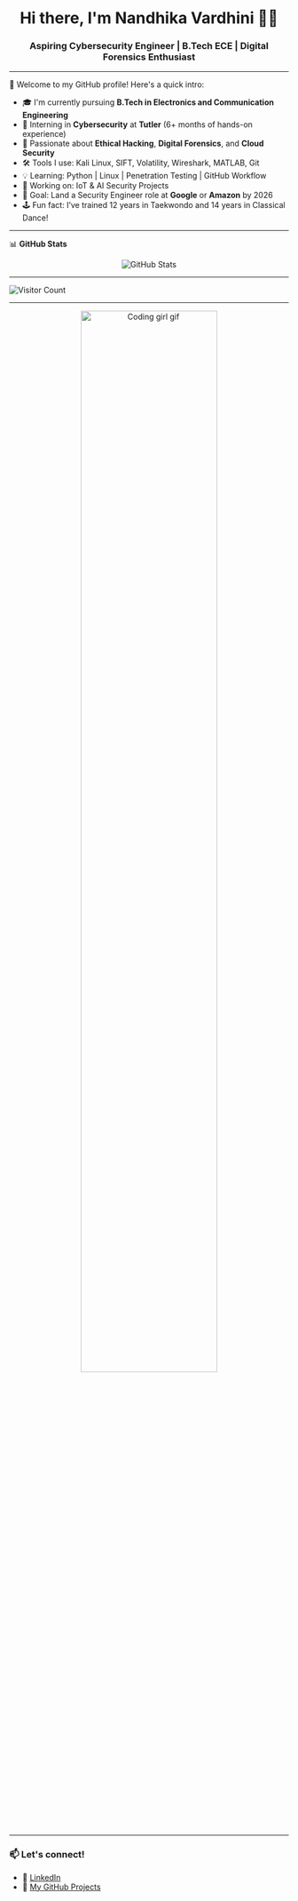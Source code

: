 <h1 align="center">Hi there, I'm Nandhika Vardhini 👩‍💻</h1>
<h3 align="center">Aspiring Cybersecurity Engineer | B.Tech ECE | Digital Forensics Enthusiast</h3>

---

🌟 Welcome to my GitHub profile! Here's a quick intro:

- 🎓 I'm currently pursuing **B.Tech in Electronics and Communication Engineering**
- 💼 Interning in **Cybersecurity** at **Tutler** (6+ months of hands-on experience)
- 🔐 Passionate about **Ethical Hacking**, **Digital Forensics**, and **Cloud Security**
- 🛠️ Tools I use: Kali Linux, SIFT, Volatility, Wireshark, MATLAB, Git
- 💡 Learning: Python | Linux | Penetration Testing | GitHub Workflow
- 🧠 Working on: IoT & AI Security Projects
- 🚀 Goal: Land a Security Engineer role at **Google** or **Amazon** by 2026  
- 🕹️ Fun fact: I’ve trained 12 years in Taekwondo and 14 years in Classical Dance!

---

📊 **GitHub Stats**
<p align="center">
  <img src="https://github-readme-stats.vercel.app/api?username=novaquinnfox&show_icons=true&theme=radical" alt="GitHub Stats"/>
</p>

---

![Visitor Count](https://komarev.com/ghpvc/?username=novaquinnfox&style=flat-square&color=blue)

---

<p align="center">
  <img src="https://media.tenor.com/2uyENRmiUt0AAAAC/coding.gif" width="70%" alt="Coding girl gif"/>
</p>

---

### 📫 Let's connect!
- 💼 [LinkedIn](www.linkedin.com/in/nandhikavardhini)
- 🧠 [My GitHub Projects](https://github.com/novaquinnfox)

